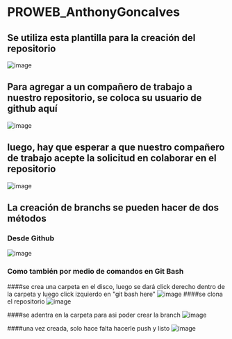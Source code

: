 # PROWEB_AnthonyGoncalves

## Se utiliza esta plantilla para la creación del repositorio
![image](https://github.com/AnthonyG21/PROWEB_AnthonyGoncalves/assets/126922230/3f03221f-78e8-41ae-9ef6-88dc256f52be)

## Para agregar a un compañero de trabajo a nuestro repositorio, se coloca su usuario de github aquí
![image](https://github.com/AnthonyG21/PROWEB_AnthonyGoncalves/assets/126922230/c9879025-78bb-4770-9b57-482addd2c238)

## luego, hay que esperar a que nuestro compañero de trabajo acepte la solicitud en colaborar en el repositorio
![image](https://github.com/AnthonyG21/PROWEB_AnthonyGoncalves/assets/126922230/9b2819de-6583-498b-8669-30b66b6c56b4)

## La creación de branchs se pueden hacer de dos métodos

### Desde Github
![image](https://github.com/AnthonyG21/PROWEB_AnthonyGoncalves/assets/126922230/3d66238e-5209-4df6-8417-5a6d287147bd)

### Como también por medio de comandos en Git Bash
####se crea una carpeta en el disco, luego se dará click derecho dentro de la carpeta y luego click izquierdo en "git bash here"
![image](https://github.com/AnthonyG21/PROWEB_AnthonyGoncalves/assets/126922230/f450c845-a8f7-4512-8757-52267005041c)
####se clona el repositorio
![image](https://github.com/AnthonyG21/PROWEB_AnthonyGoncalves/assets/126922230/1c7079c8-72b5-4a8d-a807-8f9395931a5e)

####se adentra en la carpeta para asi poder crear la branch
![image](https://github.com/AnthonyG21/PROWEB_AnthonyGoncalves/assets/126922230/6c1badcc-6c3f-4ea4-b536-cdc21fc6d414)

####una vez creada, solo hace falta hacerle push y listo
![image](https://github.com/AnthonyG21/PROWEB_AnthonyGoncalves/assets/126922230/5152d825-7885-4211-a239-2191e9d10997)
